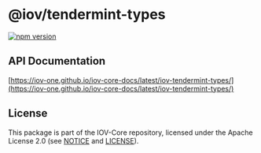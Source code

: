 # @iov/tendermint-types

[![npm version](https://img.shields.io/npm/v/@iov/tendermint-types.svg)](https://www.npmjs.com/package/@iov/tendermint-types)

## API Documentation

[https://iov-one.github.io/iov-core-docs/latest/iov-tendermint-types/](https://iov-one.github.io/iov-core-docs/latest/iov-tendermint-types/)

## License

This package is part of the IOV-Core repository, licensed under the Apache License 2.0
(see [NOTICE](https://github.com/iov-one/iov-core/blob/master/NOTICE) and [LICENSE](https://github.com/iov-one/iov-core/blob/master/LICENSE)).
